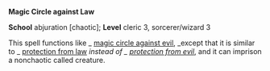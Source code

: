  **Magic Circle against Law**

**School** abjuration [chaotic]; **Level** cleric 3, sorcerer/wizard 3

This spell functions like _ [magic circle against evil](magicCircleAgainstEvil.html#_magic-circle-against-evil), _except that it is similar to _ [protection from law](protectionFromLaw.html#_protection-from-law) _instead of _ [protection from evil](protectionFromEvil.html#_protection-from-evil)_, and it can imprison a nonchaotic called creature.

